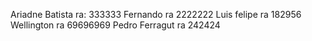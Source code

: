 Ariadne Batista ra: 333333
Fernando ra 2222222
Luis felipe ra 182956
Wellington ra 69696969
Pedro Ferragut ra 242424

